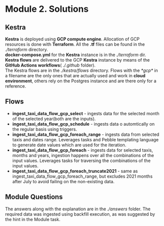 # Module 2. Solutions

## Kestra
   **Kestra** is deployed using **GCP compute engine**. Allocation of GCP resources is done with **Terraform**. 
All the **.tf** files can be found in the <em>./terraform</em> directory.\
   **docker-compose.yml** for the **Kestra** instance is in the <em>./terraform</em> dir. \
   **Kestra flows** are delivered to the GCP **Kestra** instance by means of the **GitHub Actions workflows**(<em> ./.github</em> folder).\
The Kestra flows are in the <em>./kestra/flows</em> directory. Flows with the <em>\*gcp\*</em> in a filename are the only ones that are actually used and work in **cloud environment**, others rely on the Postgres instance and are there only for a reference.

## Flows
- **ingest_taxi_data_flow_gcp_select** - ingests data for the selected month of the selected year(both are the inputs).
- **ingest_taxi_data_flow_gcp_schedule** - ingests data o automtically on the regular basis using <schedule> triggers.
- **ingest_taxi_data_flow_gcp_foreach_range** - ingests data from selected taxis and dates range. Leverages <ForEach> tasks and Pebble templating language to generate date values which are used for the iteration. 
- **ingest_taxi_data_flow_gcp_foreach** - ingests data for selected taxis, months and years, ingestion happens over all the combinations of the input values. Leverages <ForEach> tasks for traversing the combinations of the input values.
- **ingest_taxi_data_flow_gcp_foreach_truncate2021** - same as ingest_taxi_data_flow_gcp_foreach_range, but excludes 2021 months after July to avoid failing on the non-existing data.

## Module Questions
  The answers along with the explanation are in the <em>./answers</em> folder. The required data was ingested using backfill execution, as was suggested by the hint in the Module task.
